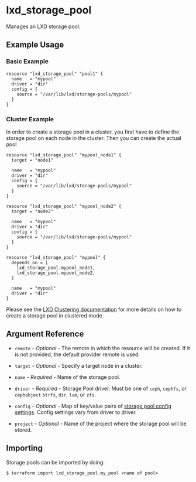 # lxd_storage_pool

Manages an LXD storage pool.

## Example Usage

### Basic Example

```hcl
resource "lxd_storage_pool" "pool1" {
  name   = "mypool"
  driver = "dir"
  config = {
    source = "/var/lib/lxd/storage-pools/mypool"
  }
}
```

### Cluster Example

In order to create a storage pool in a cluster, you first have to define
the storage pool on each node in the cluster. Then you can create the
actual pool

```hcl
resource "lxd_storage_pool" "mypool_node1" {
  target = "node1"

  name   = "mypool"
  driver = "dir"
  config = {
    source = "/var/lib/lxd/storage-pools/mypool"
  }
}

resource "lxd_storage_pool" "mypool_node2" {
  target = "node2"

  name   = "mypool"
  driver = "dir"
  config = {
    source = "/var/lib/lxd/storage-pools/mypool"
  }
}

resource "lxd_storage_pool" "mypool" {
  depends_on = [
    lxd_storage_pool.mypool_node1,
    lxd_storage_pool.mypool_node2,
  ]

  name   = "mypool"
  driver = "dir"
}
```

Please see the [LXD Clustering documentation](https://lxd.readthedocs.io/en/latest/clustering/)
for more details on how to create a storage pool in clustered mode.

## Argument Reference

* `remote` - *Optional* - The remote in which the resource will be created. If
	it is not provided, the default provider remote is used.

* `target` - *Optional* - Specify a target node in a cluster.

* `name`   - *Required* - Name of the storage pool.

* `driver` - _Required_ - Storage Pool driver. Must be one of `ceph`, `cephfs`, or `cephobject`
  `btrfs`, `dir`, `lvm`, or `zfs`.

* `config` - *Optional* - Map of key/value pairs of
	[storage pool config settings](https://documentation.ubuntu.com/lxd/en/latest/reference/storage_drivers/).
	Config settings vary from driver to driver.

* `project` - *Optional* - Name of the project where the storage pool will be stored.

## Importing

Storage pools can be imported by doing:

```shell
$ terraform import lxd_storage_pool.my_pool <name of pool>
```
